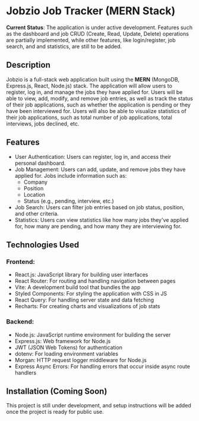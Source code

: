 # Jobzio Job Tracker (MERN Stack)

**Current Status**: The application is under active development. Features such as the dashboard and job CRUD (Create, Read, Update, Delete) operations are partially implemented, while other features, like login/register, 
job search, and and statistics, are still to be added.

## Description

Jobzio is a full-stack web application built using the **MERN** (MongoDB, Express.js, React, Node.js) stack. The application will allow users to register, log in, and manage the jobs they have applied for. 
Users will be able to view, add, modify, and remove job entries, as well as track the status of their job applications, such as whether the application is pending or they have been interviewed for. Users
will also be able to visualize statistics of their job applications, such as total number of job applications, total interviews, jobs declined, etc.

## Features

- User Authentication: Users can register, log in, and access their personal dashboard.
- Job Management: Users can add, update, and remove jobs they have applied for. Jobs include information such as:
  - Company
  - Position
  - Location
  - Status (e.g., pending, interview, etc.)
- Job Search: Users can filter job entries based on job status, position, and other criteria.
- Statistics: Users can view statistics like how many jobs they've applied for, how many are pending, and how many they are interviewing for.

## Technologies Used

### Frontend:
  - React.js: JavaScript library for building user interfaces
  - React Router: For routing and handling navigation between pages
  - Vite: A development build tool that bundles the app
  - Styled Components: For styling the application with CSS in JS
  - React Query: For handling server state and data fetching
  - Recharts: For creating charts and visualizations of job stats

### Backend:
  - Node.js: JavaScript runtime environment for building the server
  - Express.js: Web framework for Node.js
  - JWT (JSON Web Tokens) for authentication
  - dotenv: For loading environment variables
  - Morgan: HTTP request logger middleware for Node.js
  - Express Async Errors: For handling errors that occur inside async route handlers


## Installation (Coming Soon)
This project is still under development, and setup instructions will be added once the project is ready for public use.


